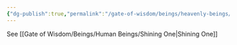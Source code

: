 ```yaml
---
{"dg-publish":true,"permalink":"/gate-of-wisdom/beings/heavenly-beings/lucifer/","tags":["#GateWisdom","Being","HeavenlyBeing"]}
---
```


See [[Gate of Wisdom/Beings/Human Beings/Shining One\|Shining One]]